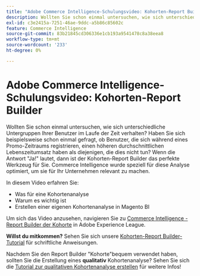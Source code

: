 ```yaml
---
title: "Adobe Commerce Intelligence-Schulungsvideo: Kohorten-Report Builder"
description: Wollten Sie schon einmal untersuchen, wie sich unterschiedliche Untergruppen Ihrer Benutzer im Laufe der Zeit verhalten? Haben Sie sich beispielsweise schon einmal gefragt, ob Benutzer, die sich während eines Promo-Zeitraums registrieren, einen höheren durchschnittlichen Lebenszeitumsatz haben als diejenigen, die dies nicht tun? Wenn die Antwort "Ja!" lautet, dann ist der Kohorten-Report Builder das perfekte Werkzeug für Sie. Commerce Intelligence wurde speziell für diese Analyse optimiert, um sie für Ihr Unternehmen relevant zu machen.
exl-id: c3e2415a-7251-46ae-9ddc-a5b86c85602c
feature: Commerce Intelligence
source-git-commit: 83b21845cd306336e1cb193a9541478c8a38eea8
workflow-type: tm+mt
source-wordcount: '233'
ht-degree: 0%

---
```


# Adobe Commerce Intelligence-Schulungsvideo: Kohorten-Report Builder

Wollten Sie schon einmal untersuchen, wie sich unterschiedliche Untergruppen Ihrer Benutzer im Laufe der Zeit verhalten? Haben Sie sich beispielsweise schon einmal gefragt, ob Benutzer, die sich während eines Promo-Zeitraums registrieren, einen höheren durchschnittlichen Lebenszeitumsatz haben als diejenigen, die dies nicht tun? Wenn die Antwort &quot;Ja!&quot; lautet, dann ist der Kohorten-Report Builder das perfekte Werkzeug für Sie. Commerce Intelligence wurde speziell für diese Analyse optimiert, um sie für Ihr Unternehmen relevant zu machen.

In diesem Video erfahren Sie:

* Was für eine Kohortenanalyse
* Warum es wichtig ist
* Erstellen einer eigenen Kohortenanalyse in Magento BI

Um sich das Video anzusehen, navigieren Sie zu [Commerce Intelligence - Report Builder der Kohorte](/docs/commerce-learn/tutorials/business-intelligence/cohort-report-builder.html) in Adobe Experience League.

**Willst du mitkommen?** Sehen Sie sich unsere [Kohorten-Report Builder-Tutorial](/docs/commerce-business-intelligence/mbi/analyze/sql/cohort-rpt-bldr.html) für schriftliche Anweisungen.

Nachdem Sie den Report Builder &quot;Kohorte&quot;bequem verwendet haben, sollten Sie die Erstellung eines **qualitativ** Kohortenanalyse? Sehen Sie sich die [Tutorial zur qualitativen Kohortenanalyse erstellen](/docs/commerce-business-intelligence/mbi/analyze/sql/create-qual-cohort-analysis.html?lang=en) für weitere Infos!
